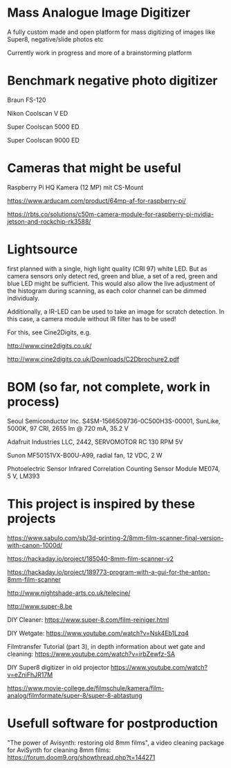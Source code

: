 # Mass Analogue Image Digitizer
A fully custom made and open platform for mass digitizing of images like Super8, negative/slide photos etc

Currently work in progress and more of a brainstorming platform

# Benchmark negative photo digitizer

Braun FS-120

Nikon Coolscan V ED

Super Coolscan 5000 ED

Super Coolscan 9000 ED

# Cameras that might be useful
Raspberry Pi HQ Kamera (12 MP) mit CS-Mount

https://www.arducam.com/product/64mp-af-for-raspberry-pi/

https://rbts.co/solutions/c50m-camera-module-for-raspberry-pi-nvidia-jetson-and-rockchip-rk3588/

# Lightsource
first planned with a single, high light quality (CRI 97) white LED. But as camera sensors only detect red, green and blue, a set of a red, green and blue LED might be sufficient. This would also allow the live adjustment of the histogram during scanning, as each color channel can be dimmed individualy.

Additionally, a IR-LED can be used to take an image for scratch detection. In this case, a camera module without IR filter has to be used!

For this, see Cine2Digits, e.g.

http://www.cine2digits.co.uk/

http://www.cine2digits.co.uk/Downloads/C2Dbrochure2.pdf

# BOM (so far, not complete, work in process)

Seoul Semiconductor Inc. S4SM-1566509736-0C500H3S-00001, SunLike, 5000K, 97 CRI, 2655 lm @ 720 mA, 35.2 V

Adafruit Industries LLC, 2442, SERVOMOTOR RC 130 RPM 5V

Sunon MF50151VX-B00U-A99, radial fan, 12 VDC, 2 W

Photoelectric Sensor Infrared Correlation Counting Sensor Module ME074, 5 V, LM393

# This project is inspired by these projects
https://www.sabulo.com/sb/3d-printing-2/8mm-film-scanner-final-version-with-canon-1000d/

https://hackaday.io/project/185040-8mm-film-scanner-v2

https://hackaday.io/project/189773-program-with-a-gui-for-the-anton-8mm-film-scanner

http://www.nightshade-arts.co.uk/telecine/

http://www.super-8.be

DIY Cleaner: https://www.super-8.com/film-reiniger.html

DIY Wetgate: https://www.youtube.com/watch?v=Nsk4Eb1Lzq4

Filmtransfer Tutorial (part 3), in depth information about wet gate and cleaning: https://www.youtube.com/watch?v=irbZewfz-SA

DIY Super8 digitizer in old projector https://www.youtube.com/watch?v=eZniFhJR17M

https://www.movie-college.de/filmschule/kamera/film-analog/filmformate/super-8/super-8-abtastung



# Usefull software for postproduction
"The power of Avisynth: restoring old 8mm films", a video cleaning package for AviSynth for cleaning 8mm films: https://forum.doom9.org/showthread.php?t=144271
